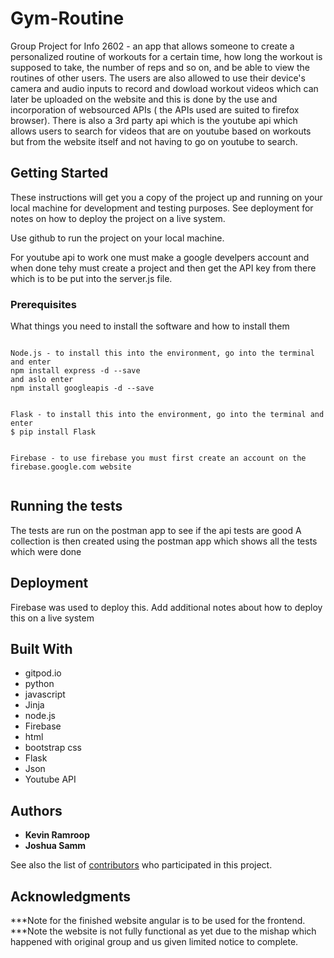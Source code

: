 # Gym-Routine
Group Project for Info 2602 - an app that allows someone to create a personalized routine of workouts for a certain time, how long the workout is supposed to take, the number of reps and so on, and be able to view the routines of other users. The users are also allowed to use their device's camera and audio inputs to record and dowload workout videos which can later be uploaded on the website and this is done by the use and incorporation of websourced APIs ( the APIs used are suited to firefox browser).
There is also a 3rd party api which is the youtube api which allows users to search for videos that are on youtube based on workouts but from the website itself and not having to go on youtube to search.

## Getting Started

These instructions will get you a copy of the project up and running on your local machine for development and testing purposes. See deployment for notes on how to deploy the project on a live system.

Use github to run the project on your local machine.

For youtube api to work one must make a google develpers account and when done tehy must create a project and then get the API key from there which is to be put into the server.js file.

### Prerequisites

What things you need to install the software and how to install them

```

Node.js - to install this into the environment, go into the terminal and enter 
npm install express -d --save 
and aslo enter 
npm install googleapis -d --save


Flask - to install this into the environment, go into the terminal and enter
$ pip install Flask


Firebase - to use firebase you must first create an account on the firebase.google.com website


```

## Running the tests

The tests are run on the postman app to see if the api tests are good 
A collection is then created using the postman app which shows all the tests which were done

## Deployment
Firebase was used to deploy this.
Add additional notes about how to deploy this on a live system

## Built With

* gitpod.io
* python
* javascript
* Jinja
* node.js
* Firebase
* html
* bootstrap css
* Flask
* Json
* Youtube API


## Authors

* **Kevin Ramroop** 
* **Joshua Samm**

See also the list of [contributors](https://github.com/PALWolfOS/Gym-Routine/graphs/contributors) who participated in this project.



## Acknowledgments

***Note for the finished website angular is to be used for the frontend.
***Note the website is not fully functional as yet due to the mishap which happened with original group and us given limited notice to complete.
